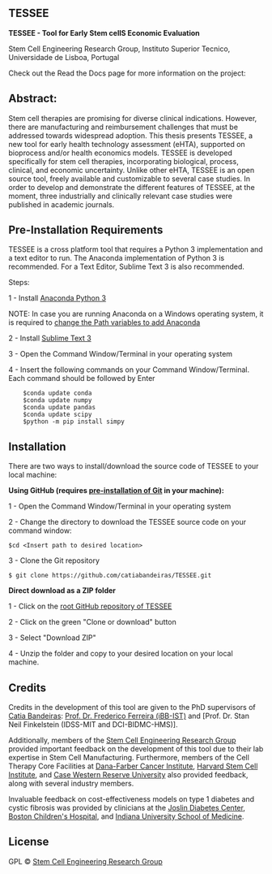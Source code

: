 ## TESSEE

<b>TESSEE - Tool for Early Stem cellS Economic Evaluation</b>

Stem Cell Engineering Research Group, Instituto Superior Tecnico, Universidade de Lisboa, Portugal

Check out the Read the Docs page for more information on the project:


## Abstract:

Stem cell therapies are promising for diverse clinical indications. However, there are manufacturing and reimbursement challenges that must be addressed towards widespread adoption. This thesis presents TESSEE, a new tool for early health technology assessment (eHTA), supported on bioprocess and/or health economics models. TESSEE is developed specifically for stem cell therapies, incorporating biological, process, clinical, and economic uncertainty. Unlike other eHTA, TESSEE is an open source tool, freely available and customizable to several case studies. In order to develop and demonstrate the different features of TESSEE, at the moment, three industrially and clinically relevant case studies were published in academic journals.

## Pre-Installation Requirements

TESSEE is a cross platform tool that requires a Python 3 implementation and a text editor to run. The Anaconda implementation of Python 3 is recommended. For a Text Editor, Sublime Text 3 is also recommended.

Steps:

1 - Install [Anaconda Python 3](https://www.anaconda.com/distribution/)
       
 NOTE: In case you are running Anaconda on a Windows operating system, it is required to [change the Path variables to add Anaconda](https://medium.com/@GalarnykMichael/install-python-on-windows-anaconda-c63c7c3d1444)
    
2 - Install [Sublime Text 3](https://www.sublimetext.com/3)

3 - Open the Command Window/Terminal in your operating system

4 - Insert the following commands on your Command Window/Terminal. Each command should be followed by Enter


        $conda update conda
        $conda update numpy
        $conda update pandas
        $conda update scipy
        $python -m pip install simpy


## Installation

There are two ways to install/download the source code of TESSEE to your local machine:

<b>Using GitHub (requires [pre-installation of Git](https://git-scm.com/book/en/v2/Getting-Started-Installing-Git) in your machine):</b>

1 - Open the Command Window/Terminal in your operating system
    
2 - Change the directory to download the TESSEE source code on your command window:
    

    $cd <Insert path to desired location>

        
3 - Clone the Git repository 


    $ git clone https://github.com/catiabandeiras/TESSEE.git


<b>Direct download as a ZIP folder</b>

1 - Click on the [root GitHub repository of TESSEE](https://github.com/catiabandeiras/TESSEE)

2 - Click on the green "Clone or download" button

3 - Select "Download ZIP"

4 - Unzip the folder and copy to your desired location on your local machine.

## Credits

Credits in the development of this tool are given to the PhD supervisors of [Catia Bandeiras](http://scerg.tecnico.ulisboa.pt/cbandeiras.html): [Prof. Dr. Frederico Ferreira (iBB-IST)](http://scerg.tecnico.ulisboa.pt/fcferreira.html) and [Prof. Dr. Stan Neil Finkelstein (IDSS-MIT and DCI-BIDMC-HMS)]. 

Additionally, members of the [Stem Cell Engineering Research Group](http://scerg.tecnico.ulisboa.pt/index.html) provided important feedback on the development of this tool due to their lab expertise in Stem Cell Manufacturing. Furthermore, members of the Cell Therapy Core Facilities at [Dana-Farber Cancer Institute](https://www.dana-farber.org/), [Harvard Stem Cell Institute](https://hsci.harvard.edu/), and [Case Western Reserve University](https://case.edu/) also provided feedback, along with several industry members.

Invaluable feedback on cost-effectiveness models on type 1 diabetes and cystic fibrosis was provided by clinicians at the [Joslin Diabetes Center](https://www.joslin.org/), [Boston Children's Hospital](http://www.childrenshospital.org/), and [Indiana University School of Medicine](https://medicine.iu.edu/).

## License

GPL © [Stem Cell Engineering Research Group](http://scerg.tecnico.ulisboa.pt)
